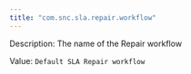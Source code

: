 ```yaml
---
title: "com.snc.sla.repair.workflow"
---
```


Description: The name of the Repair workflow

Value: `Default SLA Repair workflow`